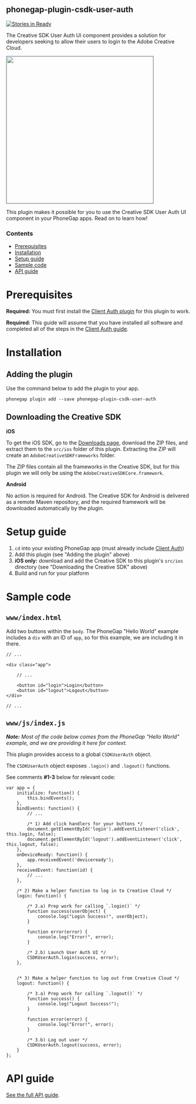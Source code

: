 <!--
#
# Licensed to the Apache Software Foundation (ASF) under one
# or more contributor license agreements.  See the NOTICE file
# distributed with this work for additional information
# regarding copyright ownership.  The ASF licenses this file
# to you under the Apache License, Version 2.0 (the
# "License"); you may not use this file except in compliance
# with the License.  You may obtain a copy of the License at
#
# http://www.apache.org/licenses/LICENSE-2.0
#
# Unless required by applicable law or agreed to in writing,
# software distributed under the License is distributed on an
# "AS IS" BASIS, WITHOUT WARRANTIES OR CONDITIONS OF ANY
#  KIND, either express or implied.  See the License for the
# specific language governing permissions and limitations
# under the License.
#
-->

phonegap-plugin-csdk-user-auth
------------------------

[![Stories in Ready](https://badge.waffle.io/CreativeSDK/phonegap-plugin-csdk-user-auth.png?label=ready&title=Ready)](http://waffle.io/CreativeSDK/phonegap-plugin-csdk-user-auth)

The Creative SDK User Auth UI component provides a solution for developers seeking to allow their users to login to the Adobe Creative Cloud.

<img src="https://s3.amazonaws.com/csdk-assets-aviary-prod-us-east-1/docs/android/user-auth-login.png" style="border: 1px solid gray" width="400px">

This plugin makes it possible for you to use the Creative SDK User Auth UI component in your PhoneGap apps. Read on to learn how!

### Contents

- [Prerequisites](#prerequisites)
- [Installation](#installation)
- [Setup guide](#setup-guide)
- [Sample code](#sample-code)
- [API guide](#api-guide)

# Prerequisites

**Required:** You must first install the [Client Auth plugin](https://github.com/CreativeSDK/phonegap-plugin-csdk-client-auth) for this plugin to work.

**Required:** This guide will assume that you have installed all software and completed all of the steps in the [Client Auth guide](https://github.com/CreativeSDK/phonegap-plugin-csdk-client-auth).


# Installation

## Adding the plugin

Use the command below to add the plugin to your app.

```
phonegap plugin add --save phonegap-plugin-csdk-user-auth
```

## Downloading the Creative SDK

**iOS**

To get the iOS SDK, go to the [Downloads page](https://creativesdk.adobe.com/downloads.html), download the ZIP files, and extract them to the `src/ios` folder of this plugin. Extracting the ZIP will create an `AdobeCreativeSDKFrameworks` folder.

The ZIP files contain all the frameworks in the Creative SDK, but for this plugin we will only be using the `AdobeCreativeSDKCore.framework`.


**Android**

No action is required for Android. The Creative SDK for Android is delivered as a remote Maven repository, and the required framework will be downloaded automatically by the plugin.


# Setup guide

1. `cd` into your existing PhoneGap app (must already include [Client Auth](https://github.com/CreativeSDK/phonegap-plugin-csdk-client-auth))
1. Add this plugin (see "Adding the plugin" above)
1. **iOS only:** download and add the Creative SDK to this plugin's `src/ios` directory (see "Downloading the Creative SDK" above)
1. Build and run for your platform

# Sample code

## `www/index.html`

Add two buttons within the `body`. The PhoneGap "Hello World" example includes a `div` with an ID of `app`, so for this example, we are including it in there.

```
// ...

<div class="app">

	// ...

    <button id="login">Login</button>
    <button id="logout">Logout</button>
</div>

// ...

```

## `www/js/index.js`

_**Note:** Most of the code below comes from the PhoneGap "Hello World" example, and we are providing it here for context._

This plugin provides access to a global `CSDKUserAuth` object.

The `CSDKUserAuth` object exposes `.login()` and `.logout()` functions.

See comments **#1-3** below for relevant code:

```
var app = {
    initialize: function() {
        this.bindEvents();
    },
    bindEvents: function() {
        // ...

        /* 1) Add click handlers for your buttons */
        document.getElementById('login').addEventListener('click', this.login, false);
        document.getElementById('logout').addEventListener('click', this.logout, false);
    },
    onDeviceReady: function() {
        app.receivedEvent('deviceready');
    },
    receivedEvent: function(id) {
        // ...
    },

    /* 2) Make a helper function to log in to Creative Cloud */
    login: function() {

    	/* 2.a) Prep work for calling `.login()` */
        function success(userObject) {
            console.log("Login Success!", userObject);
        }

        function error(error) {
            console.log("Error!", error);
        }

        /* 2.b) Launch User Auth UI */
        CSDKUserAuth.login(success, error);
    },


    /* 3) Make a helper function to log out from Creative Cloud */
    logout: function() {

    	/* 3.a) Prep work for calling `.logout()` */
        function success() {
            console.log("Logout Success!");
        }

        function error(error) {
            console.log("Error!", error);
        }

        /* 3.b) Log out user */
        CSDKUserAuth.logout(success, error);
    }
};
```


# API guide

[See the full API guide](docs/api.md).
